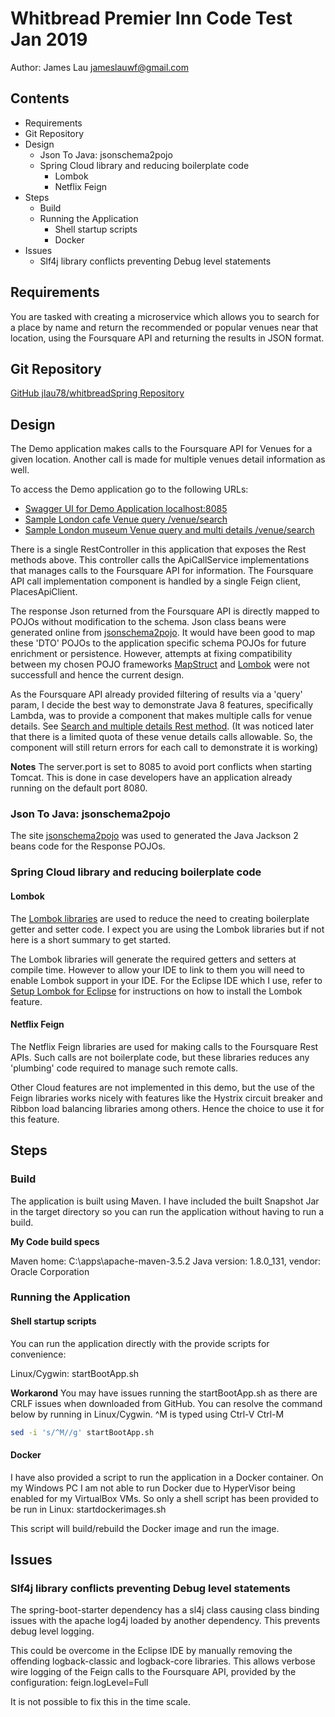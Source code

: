 # Whitbread Premier Inn Code Test Jan 2019

Author: James Lau
jameslauwf@gmail.com

## Contents
<!-- MarkdownTOC -->

- Requirements
- Git Repository
- Design
  - Json To Java: jsonschema2pojo
  - Spring Cloud library and reducing boilerplate code
    - Lombok
    - Netflix Feign
- Steps
  - Build
  - Running the Application
    - Shell startup scripts
    - Docker
- Issues
  - Slf4j library conflicts preventing Debug level statements

<!-- /MarkdownTOC -->


## Requirements 

You are tasked with creating a microservice which allows you to search for a place by name and return the recommended or popular venues near that location, using the Foursquare API and returning the results in JSON format. 


## Git Repository

[GitHub jlau78/whitbreadSpring Repository](https://github.com/jlau78/whitbreadSpring)


## Design

The Demo application makes calls to the Foursquare API for Venues for a given location. Another call is made for multiple venues detail information as well.

To access the Demo application go to the following URLs:

- [Swagger UI for Demo Application localhost:8085](http://localhost:8085/swagger-ui.html)
- [Sample London cafe Venue query /venue/search](http://localhost:8085/venue/search?venue=london&query=cafe)
- [Sample London museum Venue query and multi details /venue/search](http://localhost:8085/venue/searchAndDetail?venue=London&query=museum)


There is a single RestController in this application that exposes the Rest methods above. This controller calls the ApiCallService implementations that manages calls to the Foursquare API for information. The Foursquare API call implementation component is handled by a single Feign client, PlacesApiClient.

The response Json returned from the Foursquare API is directly mapped to POJOs without modification to the schema. Json class beans were generated online from [jsonschema2pojo](http://www.jsonschema2pojo.org/). It would have been good to map these 'DTO' POJOs to the application specific schema POJOs for future enrichment or persistence. However, attempts at fixing compatibility between my chosen POJO frameworks [MapStruct](http://mapstruct.org) and [Lombok](https://projectlombok.org) were not successfull and hence the current design.

As the Foursquare API already provided filtering of results via a 'query' param, I decide the best way to demonstrate Java 8 features, specifically Lambda, was to provide a component that makes multiple calls for venue details. See [Search and multiple details Rest method](http://localhost:8085/venue/searchAndDetail?venue=London&query=museum).
(It was noticed later that there is a limited quota of these venue details calls allowable. So, the component will still return errors for each call to demonstrate it is working)


**Notes**
The server.port is set to 8085 to avoid port conflicts when starting Tomcat. This is done in case developers have an application already running on the default port 8080.



### Json To Java: jsonschema2pojo 

The site [jsonschema2pojo](http://www.jsonschema2pojo.org/) was used to generated the Java Jackson 2 beans code for the Response POJOs.

### Spring Cloud library and reducing boilerplate code

#### Lombok

The [Lombok libraries](https://projectlombok.org/) are used to reduce the need to creating boilerplate getter and setter code. I expect you are using the Lombok libraries but if not here is a short summary to get started.

The Lombok libraries will generate the required getters and setters at compile time. However to allow your IDE to link to them you will need to enable Lombok support in your IDE. For the Eclipse IDE which I use, refer to [Setup Lombok for Eclipse](https://projectlombok.org/setup/eclipse) for instructions on how to install the Lombok feature.

#### Netflix Feign

The Netflix Feign libraries are used for making calls to the Foursquare Rest APIs. Such calls are not boilerplate code, but these libraries reduces any 'plumbing' code required to manage such remote calls. 

Other Cloud features are not implemented in this demo, but the use of the Feign libraries works nicely with features like the Hystrix circuit breaker and Ribbon load balancing libraries among others. Hence the choice to use it for this feature.


## Steps

### Build

The application is built using Maven. I have included the built Snapshot Jar in the target directory so you can run the application without having to run a build. 

**My Code build specs**

Maven home: C:\apps\apache-maven-3.5.2
Java version: 1.8.0_131, vendor: Oracle Corporation


### Running the Application

#### Shell startup scripts

You can run the application directly with the provide scripts for convenience:

Linux/Cygwin:   startBootApp.sh

**Workarond**
You may have issues running the startBootApp.sh as there are CRLF issues when downloaded from GitHub. You can resolve the command below by running in Linux/Cygwin. ^M is typed using Ctrl-V Ctrl-M

```bash
sed -i 's/^M//g' startBootApp.sh
```


#### Docker

I have also provided a script to run the application in a Docker container. On my Windows PC I am not able to run Docker due to HyperVisor being enabled for my VirtualBox VMs. So only a shell script has been provided to be run in Linux: startdockerimages.sh

This script will build/rebuild the Docker image and run the image.


## Issues

### Slf4j library conflicts preventing Debug level statements

The spring-boot-starter dependency has a sl4j class causing class binding issues with the apache log4j loaded by another dependency. This prevents debug level logging.

This could be overcome in the Eclipse IDE by manually removing the offending logback-classic and logback-core libraries. This allows verbose wire logging of the Feign calls to the Foursquare API, provided by the configuration: feign.logLevel=Full

It is not possible to fix this in the time scale.

